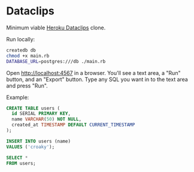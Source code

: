 # Dataclips

Minimum viable [Heroku Dataclips](https://devcenter.heroku.com/articles/dataclips) clone.

Run locally:

```bash
createdb db
chmod +x main.rb
DATABASE_URL=postgres:///db ./main.rb
```

Open <http://localhost:4567> in a browser.
You'll see a text area, a "Run" button, and an "Export" button.
Type any SQL you want in to the text area and press "Run".

Example:

```sql
CREATE TABLE users (
  id SERIAL PRIMARY KEY,
  name VARCHAR(50) NOT NULL,
  created_at TIMESTAMP DEFAULT CURRENT_TIMESTAMP
);

INSERT INTO users (name)
VALUES ('croaky');

SELECT *
FROM users;
```

